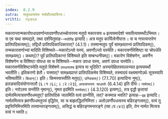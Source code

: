 ```yaml
---
index:  8.2.9
sutra:  मादुपधायाश्च मतोर्वोऽयवादिभ्यः।
vritti:  nyasa
---
```


मकारान्तान्मकारोपधादवर्णान्तादवर्णोपधाच्चोत्तरस्य मतुपो मकारसय `च` इत्ययमादेशो भवतीत्ययमर्थोऽभिमतः। स एव यथा सम्पद्यते, तथा दर्शयितुमाह--`मतोरिह` इत्यादि। अत्र मतुप कार्यित्वेनीपात्तः। स च नास्त्यन्तरेण प्रातिपदिकत्वम्(); तद्विधौ प्रातिपदिकाधिकारात्? (4.1.1)। तस्मान्मतुपः पूर्वं सामथ्र्यलभ्यं प्रातिपदिकम्(), तन्मकारावर्णाभ्यां मादिति विशिष्यते--मकारोऽन्तो यस्यं, अवर्णोऽन्तो यस्येति। मकारावर्णविशिष्टा या चोपधेति सामथ्र्यम्()। कथम्()? पूर्वं प्रातिपदिकान्तं विशिष्यते इति सम्बन्धनीयम्()। मकारेण विशेषणेन, अवर्णेन विशेषणेन च विशिष्टा योपधा सा च विशिष्यते--मकार उपधा यस्य, अवर्ण उपधा यस्येति। मकारावर्णविशिष्टस्येति मतुपो विशेषणे `उपधायाश्च` इत्यत्र मा भूदिति? अस्यापेक्षितस्वल्लभ्यत इत्ययमर्थो भवतीति। इतिकरणो हेतौ। यस्मात्? सामथ्र्यप्राप्तं प्रातिपदिकमेव विशिष्यते, तस्मादयं वक्ष्यमाणोऽर्थः सूत्रस्यापि भविष्यतीति। `किंवान्()` इति। किमस्यास्तीति मतुप्(); `उगिदचाम्()` (7.1.70) इत्यादिना नुम्(), हलङ्यादिसंयोगान्तलौ (६।१।६८; ८।२।२३), `अत्वसन्तस्य चाधातोः` (6.4.14) इति दीर्घः।
`नार्मतम्()` इति। नरोऽस्य सन्तीति नृमान्(), नृमत इदमिति `तस्येदम्()` (4.3.120) इत्यण्(), तत्र वृद्धौ कृतायां दार्मतमित्यत्रावर्णोपधमतुप्? प्रातिपदिकं जातमिति वत्वं प्राप्नीति, तत्? कस्मान्न भवति? इत्याह--`इह` इत्यादि। नार्मतमित्यत्र ह्रवर्णोपधमतुप्त्वं वृद्धिरेव, सा च बाहृतद्धितनिमित्ता। अतोऽवर्णौपधत्वस्य बहिरङ्गत्वम्(), वत्वं तु प्रवृत्तिनिमित्तमिति तस्यान्तरङ्गत्वम्(), असिद्धं च बहिरङ्गमन्तरङ्गे (व्या।प।४२) इति, तेन नार्मत मित्यत्र वत्वं न भवति॥

